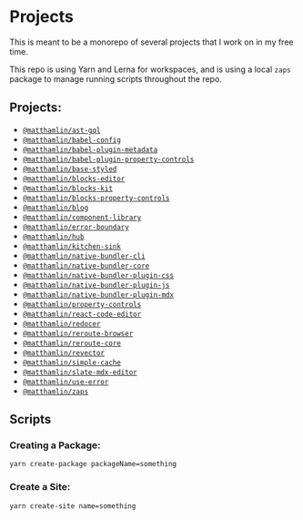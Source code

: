 # Projects

This is meant to be a monorepo of several projects that I work on in my free
time.

This repo is using Yarn and Lerna for workspaces, and is using a local `zaps`
package to manage running scripts throughout the repo.

## Projects:

- [`@matthamlin/ast-gql`](./packages/ast-gql/README.md)
- [`@matthamlin/babel-config`](./packages/babel-config/README.md)
- [`@matthamlin/babel-plugin-metadata`](./packages/babel-plugin-metadata/README.md)
- [`@matthamlin/babel-plugin-property-controls`](./packages/babel-plugin-property-controls/README.md)
- [`@matthamlin/base-styled`](./packages/base-styled/README.md)
- [`@matthamlin/blocks-editor`](./packages/blocks-editor/README.md)
- [`@matthamlin/blocks-kit`](./packages/blocks-kit/README.md)
- [`@matthamlin/blocks-property-controls`](./packages/blocks-property-controls/README.md)
- [`@matthamlin/blog`](./packages/blog/README.md)
- [`@matthamlin/component-library`](./packages/component-library/README.md)
- [`@matthamlin/error-boundary`](./packages/error-boundary/README.md)
- [`@matthamlin/hub`](./packages/hub/README.md)
- [`@matthamlin/kitchen-sink`](./packages/kitchen-sink/README.md)
- [`@matthamlin/native-bundler-cli`](./packages/native-bundler-cli/README.md)
- [`@matthamlin/native-bundler-core`](./packages/native-bundler-core/README.md)
- [`@matthamlin/native-bundler-plugin-css`](./packages/native-bundler-plugin-css/README.md)
- [`@matthamlin/native-bundler-plugin-js`](./packages/native-bundler-plugin-js/README.md)
- [`@matthamlin/native-bundler-plugin-mdx`](./packages/native-bundler-plugin-mdx/README.md)
- [`@matthamlin/property-controls`](./packages/property-controls/README.md)
- [`@matthamlin/react-code-editor`](./packages/react-code-editor/README.md)
- [`@matthamlin/redocer`](./packages/redocer/README.md)
- [`@matthamlin/reroute-browser`](./packages/reroute-browser/README.md)
- [`@matthamlin/reroute-core`](./packages/reroute-core/README.md)
- [`@matthamlin/revector`](./packages/revector/README.md)
- [`@matthamlin/simple-cache`](./packages/simple-cache/README.md)
- [`@matthamlin/slate-mdx-editor`](./packages/slate-mdx-editor/README.md)
- [`@matthamlin/use-error`](./packages/use-error/README.md)
- [`@matthamlin/zaps`](./packages/zaps/README.md)

## Scripts

### Creating a Package:

`yarn create-package packageName=something`

### Create a Site:

`yarn create-site name=something`
